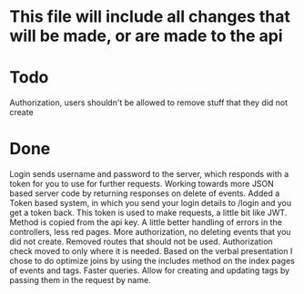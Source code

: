 This file will include all changes that will be made, or are made to the api
===
Todo
===
Authorization, users shouldn't be allowed to remove stuff that they did not create

Done
===
Login sends username and password to the server, which responds with a token for you to use for further requests.
Working towards more JSON based server code by returning responses on delete of events.
Added a Token based system, in which you send your login details to /login and you get a token back. This token is used to make requests, a little bit like JWT. Method is copied from the api key.
A little better handling of errors in the controllers, less red pages.
More authorization, no deleting events that you did not create.
Removed routes that should not be used.
Authorization check moved to only where it is needed.
Based on the verbal presentation I chose to do optimize joins by using the includes method on the index pages of events and tags. Faster queries.
Allow for creating and updating tags by passing them in the request by name.